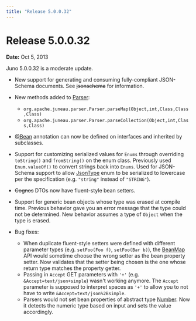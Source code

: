 ```yaml
---
title: "Release 5.0.0.32"
---
```


# Release 5.0.0.32

**Date:** Oct 5, 2013

Juno 5.0.0.32 is a moderate update.

- New support for generating and consuming fully-compliant JSON-Schema documents.
  See  ~~jsonschema~~ for information.

- New methods added to [Parser](API_DOCS/org/apache/juneau/parser/Parser.html):
  - `org.apache.juneau.parser.Parser.parseMap(Object,int,Class,Class,Class)`
  - `org.apache.juneau.parser.Parser.parseCollection(Object,int,Class,Class)`

- [@Bean](API_DOCS/org/apache/juneau/annotation/Bean.html) annotation can now be defined on interfaces and inherited by subclasses.

- Support for customizing serialized values for `Enums` through overriding `toString()` and `fromString()` on the enum class.
  Previously used `Enum.valueOf()` to convert strings back into `Enums`.
  Used for JSON-Schema support to allow [JsonType](API_DOCS/org/apache/juneau/dto/jsonschema/JsonType.html) enum to be
  serialized to lowercase per the specification (e.g. `"string"` instead of `"STRING"`).

- ~~Cognos~~ DTOs now have fluent-style bean setters.

- Support for generic bean objects whose type was erased at compile time.
  Previous behavior gave you an error message that the type could not be determined.
  New behavior assumes a type of `Object` when the type is erased.

- Bug fixes:
  - When duplicate fluent-style setters were defined with different parameter types (e.g. `setFoo(Foo f)`, `setFoo(Bar b)`), the [BeanMap](API_DOCS/org/apache/juneau/BeanMap.html) API would sometime choose the wrong setter as the bean property setter.
    Now validates that the setter being chosen is the one whose return type matches the property getter.
  - Passing in `Accept` GET parameters with `'+'` (e.g. `&Accept=text/json+simple`) wasn't working anymore.
    The `Accept` parameter is supposed to interpret spaces as `'+'` to allow you to not have to write
    `&Accept=text/json%2Bsimple`.
  - Parsers would not set bean properties of abstract type [Number](API_DOCS/java/lang/Number.html).
    Now it detects the numeric type based on input and sets the value accordingly.